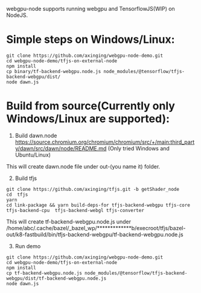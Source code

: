 webgpu-node supports running webgpu and TensorflowJS(WIP) on NodeJS.

# Simple steps on Windows/Linux:
```
git clone https://github.com/axinging/webgpu-node-demo.git
cd webgpu-node-demo/tfjs-on-external-node
npm install
cp binary/tf-backend-webgpu.node.js node_modules/@tensorflow/tfjs-backend-webgpu/dist/
node dawn.js
```

# Build from source(Currently only Windows/Linux are supported):

1. Build dawn.node
https://source.chromium.org/chromium/chromium/src/+/main:third_party/dawn/src/dawn/node/README.md
(Only tried Windows and Ubuntu/Linux)

This will create dawn.node file under out-(you name it) folder.

2. Build tfjs

```
git clone https://github.com/axinging/tfjs.git -b getShader_node
cd  tfjs
yarn
cd link-package && yarn build-deps-for tfjs-backend-webgpu tfjs-core tfjs-backend-cpu  tfjs-backend-webgl tfjs-converter
```

This will create tf-backend-webgpu.node.js under /home/abc/.cache/bazel/_bazel_wp/*************b/execroot/tfjs/bazel-out/k8-fastbuild/bin/tfjs-backend-webgpu/tf-backend-webgpu.node.js

3. Run demo
```
git clone https://github.com/axinging/webgpu-node-demo.git
cd webgpu-node-demo/tfjs-on-external-node
npm install
cp tf-backend-webgpu.node.js node_modules/@tensorflow/tfjs-backend-webgpu/dist/tf-backend-webgpu.node.js 
node dawn.js
```





